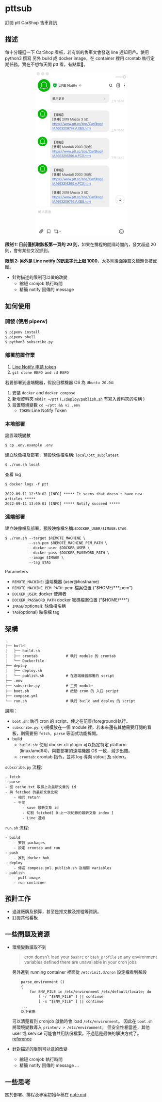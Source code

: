 # pttsub
訂閱 ptt CarShop 售車資訊

## 描述

每十分鐘逛一下 CarShop 看板，若有新的售車文會發送 line 通知用戶。使用 python3 撰寫 另外 build 成 docker image，在 container 裡用 crontab 執行定期任務。實在不想每天開 ptt 看，有點累🥲。

<p align="center">
<img src="./assets/demo_image.jpg" alt="_" width="300"/>
</p>

**限制 1: 目前僅抓取該板第一頁的 20 則**，如果在排程的間隔時間內，發文超過 20 則，會有某些文沒抓到。

**限制 2: 另外是 Line notify 的[訊息字元上限 1000](https://notify-bot.line.me/doc/en/)**，太多則後面幾篇文標題會被截斷。

- 針對描述的限制可以做的改變
    - 縮短 cronjob 執行時間
    - 精簡 notify 回傳的 message

## 如何使用
### 開發 (使用 pipenv)

    $ pipenv install
    $ pipenv shell
    $ python3 subscribe.py

### 部署前置作業

1. [Line Notify 申請 token](https://notify-bot.line.me/doc/en/)
2. `git clone REPO and cd REPO`

若要部署到遠端機器，假設目標機器 OS 為 `Ubuntu 20.04`:
1. 安裝 `docker` and `docker compose`
2. 新增資料夾 `mkdir ~/ptt` ([`./deploy/publish.sh`](https://github.com/HMS24/pttsub/blob/master/deploy/publish.sh#L15) 有寫入資料夾的名稱 )
3. 設置環境變數 `cd ~/ptt && vi .env`
    - `TOKEN` Line Notify Token

### 本地部署
    
設置環境變數

    $ cp .env.example .env

建立映像檔及部署，預設映像檔名稱: `local/ptt_sub:latest`

    $ ./run.sh local

查看 log

    $ docker logs -f ptt

    2022-09-11 12:50:02 [INFO] ***** It seems that doesn't have new articles *****
    2022-09-11 13:00:01 [INFO] ***** Notify succeed *****

### 遠端部署

建立映像檔及部署，預設映像檔名稱:`$DOCKER_USER/$IMAGE:$TAG`

    $ ./run.sh --target $REMOTE_MACHINE \
               --ssh-pem $REMOTE_MACHINE_PEM_PATH \
               --docker-user $DOCKER_USER \
               --docker-pass $DOCKER_PASSWORD_PATH \
               --image $IMAGE \
               --tag $TAG
Parameters
- `REMOTE_MACHINE`: 遠端機器 (user@hostname)
- `REMOTE_MACHINE_PEM_PATH`: pem 檔案位置 ("$HOME/***.pem")
- `DOCKER_USER`: docker 使用者
- `DOCKER_PASSWORD_PATH` docker 密碼檔案位置 ("$HOME/***")
- `IMAGE`(optional): 映像檔名稱
- `TAG`(optional) 映像檔 tag

## 架構

```shell
.
├── build
│   ├── build.sh
│   ├── crontab             # 執行 module 的 crontab
│   └── Dockerfile
├── deploy               
│   ├── deploy.sh           
│   └── publish.sh          # 在遠端機器部署的 script
├── .env                    
├── subscribe.py            # 主要 module
├── boot.sh                 # 啟動 cron 的 入口 script
├── compose.yml
└── run.sh                  # 執行 build and deploy 的 script
```

說明：

- `boot.sh`: 執行 cron 的 script，使之在前景(foreground)執行。
- `subscribe.py`: 小規模放在一個 module 裡，若未來還有其他需要訂閱的看板，則需要把 `fetch, parse` 等函式功能拆開。
- build
    - `build.sh`: 使用 docker cli plugin 可以指定特定 platform (linux/amd64)，與要部署的遠端機器 OS 一致，減少出錯。
    - `crontab`: crontab 指令，並將 log 導向 stdout 及 stderr。

`subscribe.py` 流程:

    - fetch
    - parse
    - 從 cache.txt 取得上次最新文章的 id
    - 與 fetched 的最新文章比較
        - 相同 return
        - 不同
            - save 最新文章 id
            - 切割 fetched[ 0:上一次紀錄的最新文章 index ]
            - Line 通知

`run.sh` 流程:

    - build
        - 安裝 packages
        - 設定 crontab and run
    - push
        - 推到 docker hub
    - deploy
        - 傳送 compose.yml、publish.sh 及相關 variables
    - publish
        - pull image
        - run container

## 預計工作
- 過濾廠牌及預算，甚至是推文數及推噓等資訊。
- 訂閱其他看板

## 一些問題及資源

- 環境變數讀取不到
    > cron doesn't load your `bashrc` or `bash_profile` so any environment variables defined there are unavailable in your cron jobs

    另外進到 running container 裡面從 `/etc/init.d/cron` 設定檔看到某段
    
    ```shell
        parse_environment ()
        {
            for ENV_FILE in /etc/environment /etc/default/locale; do
                [ -r "$ENV_FILE" ] || continue
                [ -s "$ENV_FILE" ] || continue
        ...
        以下省略
    ```
    可以清楚看到 cronjob 啟動時會 load `/etc/environment`。
    因此在 `boot.sh` 將環境變數導入 `printenv > /etc/environment`。
    但安全性相當差，其他 user 或 service 可能會共用該份檔案，不過這是最快的解決方式了。[reference](https://stackoverflow.com/questions/2229825/where-can-i-set-environment-variables-that-crontab-will-use)

- 針對描述的限制可以做的改變
    - 縮短 cronjob 執行時間
    - 精簡 notify 回傳的 message
...

## 一些思考
關於部署、排程及專案初始草稿在 [note.md](https://github.com/HMS24/ptsub/blob/master/assets/note.md)
